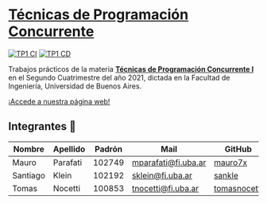 # [Técnicas de Programación Concurrente](https://mauro7x.github.io/concurrentes/)

[![TP1 CI](https://github.com/mauro7x/concurrentes/actions/workflows/tp1_ci.yml/badge.svg?branch=main)](https://github.com/mauro7x/concurrentes/actions/workflows/tp1_ci.yml)
[![TP1 CD](https://github.com/mauro7x/concurrentes/actions/workflows/tp1_cd.yml/badge.svg)](https://github.com/mauro7x/concurrentes/actions/workflows/tp1_cd.yml)

Trabajos prácticos de la materia [**Técnicas de Programación Concurrente I**](https://concurrentes-fiuba.github.io) en el Segundo Cuatrimestre del año 2021, dictada en la Facultad de Ingeniería, Universidad de Buenos Aires.

[¡Accede a nuestra página web!](https://mauro7x.github.io/concurrentes/)


## Integrantes :busts_in_silhouette:

| Nombre | Apellido | Padrón | Mail | GitHub |
|--------|----------|--------|------|--------|
| Mauro | Parafati | 102749 | mparafati@fi.uba.ar | [mauro7x](https://github.com/mauro7x) |
| Santiago | Klein | 102192 | sklein@fi.uba.ar | [sankle](https://github.com/sankle) |
| Tomas | Nocetti | 100853 | tnocetti@fi.uba.ar | [tomasnocetti](https://github.com/tomasnocetti) |
